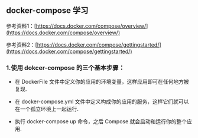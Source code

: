 ## docker-compose 学习

参考资料1：[https://docs.docker.com/compose/overview/](https://docs.docker.com/compose/overview/)

参考资料2：[https://docs.docker.com/compose/gettingstarted/](https://docs.docker.com/compose/gettingstarted/)

### 1.使用 dokcer-compose 的三个基本步骤：

* 在 DockerFile 文件中定义你的应用的环境变量，这样应用即可在任何地方被复现. 

* 在 docker-compose.yml 文件中定义构成你的应用的服务，这样它们就可以在一个孤立环境上一起运行. 

* 执行 docker-compose up 命令，之后 Compose 就会启动和运行你的整个应用. 

